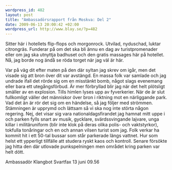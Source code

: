 ```yaml
--- 
wordpress_id: 482
layout: post
title: "Ambassadörsrapport från Moskva: Del 2"
date: 2009-06-13 20:00:42 +02:00
wordpress_url: http://www.blay.se/?p=482
---
```

Sitter här i hotellets flip-flops och morgonrock. Utvilad, nyduschad, luktar citrongräs. Funderar på om det ska bli ännu en dag av turistpromenader eller om jag ska utnyttja badhuset och den gratis massages här på hotellet. Nå, jag borde nog ändå se röda torget när jag väl är här.

Var på väg dit efter maten på den där syltan jag skrev om igår, men det visade sig att bron över dit var avstängd. En massa folk var samlade och jag undrade ifall det rörde sig om en misstänkt bomb, något slags evenemang eller bara ett utegångsförbud. Är mer förbryllad blir jag när det helt plötsligt smäller av en explosion. Tills himlen lyses upp av fyverkerier. När de är slut fullkomligt väller det människor över bron i riktning mot en närliggande park. Vad det än är rör det sig om en händelse, så jag följer med strömmen. Stämningen är upprymd och lättsam så vi ska nog inte störta någon regering. Nej, det visar sig vara nationaldagsfirandet jag hamnat mitt uppe i och parken fylls snart av musik, gycklare, svärdssvingande lajvare, unga killar i militäruniform (blir inte klok på deras olika polis- och vaktstyrkor), tokfulla tonåringar och en och annan vilsen turist som jag. Folk verkar ha kommit hit i ett 50-tal bussar som står parkerade längs vattnet. Hur som helst ett ypperligt tillfälle att studera ryskt kaos och kontroll. Senare försökte jag hitta den där utlovade punkspelningen men området kring parken var helt dött.

Ambassadör Klangbot Svartfax 13 juni 09.56
